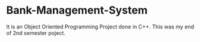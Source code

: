 # Bank-Management-System
It is an Object Oriented Programming Project done in C++.
This was my end of 2nd semester poject.
